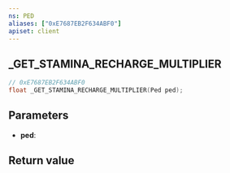 ```yaml
---
ns: PED
aliases: ["0xE7687EB2F634ABF0"]
apiset: client
---
```

## _GET_STAMINA_RECHARGE_MULTIPLIER

```c
// 0xE7687EB2F634ABF0
float _GET_STAMINA_RECHARGE_MULTIPLIER(Ped ped);
```


## Parameters
* **ped**:

## Return value

